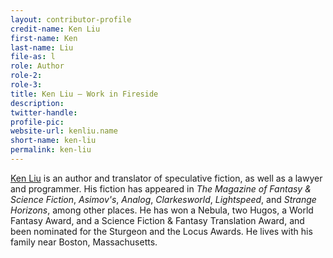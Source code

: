 ```yaml
---
layout: contributor-profile
credit-name: Ken Liu
first-name: Ken
last-name: Liu
file-as: l
role: Author
role-2:
role-3:
title: Ken Liu — Work in Fireside
description:
twitter-handle:
profile-pic:
website-url: kenliu.name
short-name: ken-liu
permalink: ken-liu
---
```


[Ken Liu](kenliu.name) is an author and translator of speculative fiction, as well as a lawyer and programmer. His fiction has appeared in _The Magazine of Fantasy & Science Fiction_, _Asimov's_, _Analog_, _Clarkesworld_, _Lightspeed_, and _Strange Horizons_, among other places. He has won a Nebula, two Hugos, a World Fantasy Award, and a Science Fiction & Fantasy Translation Award, and been nominated for the Sturgeon and the Locus Awards. He lives with his family near Boston, Massachusetts.
